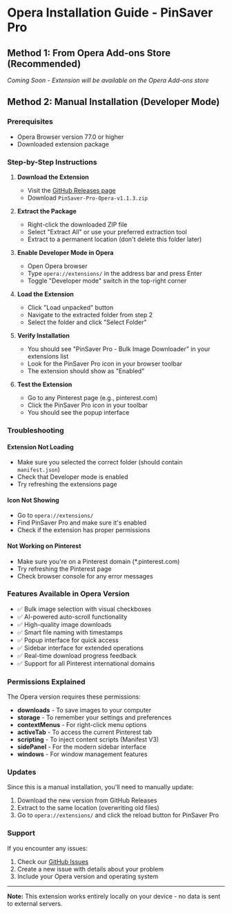 # Opera Installation Guide - PinSaver Pro

## Method 1: From Opera Add-ons Store (Recommended)
*Coming Soon - Extension will be available on the Opera Add-ons store*

## Method 2: Manual Installation (Developer Mode)

### Prerequisites
- Opera Browser version 77.0 or higher
- Downloaded extension package

### Step-by-Step Instructions

1. **Download the Extension**
   - Visit the [GitHub Releases page](https://github.com/inyogeshwar/pinvault-pro-extension/releases)
   - Download `PinSaver-Pro-Opera-v1.1.3.zip`

2. **Extract the Package**
   - Right-click the downloaded ZIP file
   - Select "Extract All" or use your preferred extraction tool
   - Extract to a permanent location (don't delete this folder later)

3. **Enable Developer Mode in Opera**
   - Open Opera browser
   - Type `opera://extensions/` in the address bar and press Enter
   - Toggle "Developer mode" switch in the top-right corner

4. **Load the Extension**
   - Click "Load unpacked" button
   - Navigate to the extracted folder from step 2
   - Select the folder and click "Select Folder"

5. **Verify Installation**
   - You should see "PinSaver Pro - Bulk Image Downloader" in your extensions list
   - Look for the PinSaver Pro icon in your browser toolbar
   - The extension should show as "Enabled"

6. **Test the Extension**
   - Go to any Pinterest page (e.g., pinterest.com)
   - Click the PinSaver Pro icon in your toolbar
   - You should see the popup interface

### Troubleshooting

#### Extension Not Loading
- Make sure you selected the correct folder (should contain `manifest.json`)
- Check that Developer mode is enabled
- Try refreshing the extensions page

#### Icon Not Showing
- Go to `opera://extensions/`
- Find PinSaver Pro and make sure it's enabled
- Check if the extension has proper permissions

#### Not Working on Pinterest
- Make sure you're on a Pinterest domain (*.pinterest.com)
- Try refreshing the Pinterest page
- Check browser console for any error messages

### Features Available in Opera Version
- ✅ Bulk image selection with visual checkboxes
- ✅ AI-powered auto-scroll functionality
- ✅ High-quality image downloads
- ✅ Smart file naming with timestamps
- ✅ Popup interface for quick access
- ✅ Sidebar interface for extended operations
- ✅ Real-time download progress feedback
- ✅ Support for all Pinterest international domains

### Permissions Explained
The Opera version requires these permissions:
- **downloads** - To save images to your computer
- **storage** - To remember your settings and preferences
- **contextMenus** - For right-click menu options
- **activeTab** - To access the current Pinterest tab
- **scripting** - To inject content scripts (Manifest V3)
- **sidePanel** - For the modern sidebar interface
- **windows** - For window management features

### Updates
Since this is a manual installation, you'll need to manually update:
1. Download the new version from GitHub Releases
2. Extract to the same location (overwriting old files)
3. Go to `opera://extensions/` and click the reload button for PinSaver Pro

### Support
If you encounter any issues:
1. Check our [GitHub Issues](https://github.com/inyogeshwar/pinvault-pro-extension/issues)
2. Create a new issue with details about your problem
3. Include your Opera version and operating system

---

**Note:** This extension works entirely locally on your device - no data is sent to external servers.
